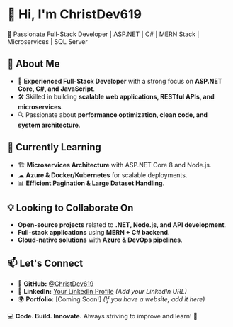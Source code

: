 # 👋 Hi, I'm ChristDev619

🚀 Passionate Full-Stack Developer | ASP.NET | C# | MERN Stack | Microservices | SQL Server

## 👀 About Me
- 🎯 **Experienced Full-Stack Developer** with a strong focus on **ASP.NET Core, C#, and JavaScript**.
- 🛠️ Skilled in building **scalable web applications, RESTful APIs, and microservices**.
- 🔍 Passionate about **performance optimization, clean code, and system architecture**.

## 🌱 Currently Learning
- 🏗 **Microservices Architecture** with ASP.NET Core 8 and Node.js.
- ☁ **Azure & Docker/Kubernetes** for scalable deployments.
- 📊 **Efficient Pagination & Large Dataset Handling**.

## 💡 Looking to Collaborate On
- **Open-source projects** related to **.NET, Node.js, and API development**.
- **Full-stack applications** using **MERN + C# backend**.
- **Cloud-native solutions** with **Azure & DevOps pipelines**.

## 📫 Let's Connect
- 🔗 **GitHub:** [@ChristDev619](https://github.com/ChristDev619)
- 💼 **LinkedIn:** [Your LinkedIn Profile](#) *(Add your LinkedIn URL)*
- 🌍 **Portfolio:** [Coming Soon!] *(If you have a website, add it here)*

💻 **Code. Build. Innovate.** Always striving to improve and learn! 🚀
